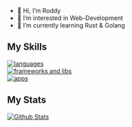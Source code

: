 - 👋 Hi, I’m Roddy
- 👀 I’m interested in Web-Development
- 🌱 I’m currently learning Rust & Golang

## My Skills
<p align="left">
  <a href="https://skillicons.dev">
    <img src="https://skillicons.dev/icons?i=html,htmx,css,js,ts,golang,rust,cpp,md" alt="languages"/><br />
    <img src="https://skillicons.dev/icons?i=react,sass,tailwind,nextjs,vite,threejs,tauri,vue,nuxtjs" alt="frameworks and libs"/><br />
    <img src="https://skillicons.dev/icons?i=mongodb,postgresql,redis,rabbitmq,docker,elasticsearch,postman,git,obsidian" alt="apps"/><br />
  </a>
</p>

## My Stats
<a href="https://github.com/anuraghazra/github-readme-stats">
  <img src="https://github-readme-stats.vercel.app/api?username=Rod-Way&hide_rank=true&theme=dracula" alt="Github Stats"/>
</a>
